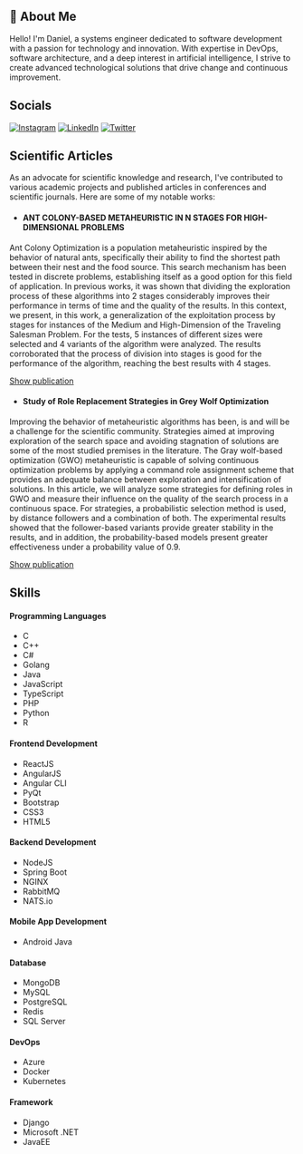 ## 🚀 About Me
Hello! I'm Daniel, a systems engineer dedicated to software development with a passion for technology and innovation. With expertise in DevOps, software architecture, and a deep interest in artificial intelligence, I strive to create advanced technological solutions that drive change and continuous improvement.
 
## Socials
[![Instagram](https://img.shields.io/badge/Instagram-%23E4405F.svg?logo=Instagram&logoColor=white)](https://instagram.com/dhernandezl2) [![LinkedIn](https://img.shields.io/badge/LinkedIn-%230077B5.svg?logo=linkedin&logoColor=white)](https://linkedin.com/in/daniel-hernandez-lozano-74a699197) <!--[![Stack Overflow](https://img.shields.io/badge/-Stackoverflow-FE7A16?logo=stack-overflow&logoColor=white)](https://stackoverflow.com/users/121)--> [![Twitter](https://img.shields.io/badge/Twitter-%231DA1F2.svg?logo=Twitter&logoColor=white)](https://twitter.com/dan_hernandezlo) <!--[![YouTube](https://img.shields.io/badge/YouTube-%23FF0000.svg?logo=YouTube&logoColor=white)](https://youtube.com/@1212) -->

## Scientific Articles

As an advocate for scientific knowledge and research, I've contributed to various academic projects and published articles in conferences and scientific journals. Here are some of my notable works:

- #### ANT COLONY-BASED METAHEURISTIC IN N STAGES FOR HIGH-DIMENSIONAL PROBLEMS
Ant Colony Optimization is a population metaheuristic inspired by the behavior of natural ants, specifically their ability to find the shortest path between their nest and the food source. This search mechanism has been tested in discrete problems, establishing itself as a good option for this field of application. In previous works, it was shown that dividing the exploration process of these algorithms into 2 stages considerably improves their performance in terms of time and the quality of the results. In this context, we present, in this work, a generalization of the exploitation process by stages for instances of the Medium and High-Dimension of the Traveling Salesman Problem. For the tests, 5 instances of different sizes were selected and 4 variants of the algorithm were analyzed. The results corroborated that the process of division into stages is good for the performance of the algorithm, reaching the best results with 4 stages.

[Show publication](https://rev-inv-ope.pantheonsorbonne.fr/sites/default/files/inline-files/43422-07.pdf)


- #### Study of Role Replacement Strategies in Grey Wolf Optimization
Improving the behavior of metaheuristic algorithms has been, is and will be a challenge for the scientific community. Strategies aimed at improving exploration of the search space and avoiding stagnation of solutions are some of the most studied premises in the literature. The Gray  wolf-based  optimization  (GWO)  metaheuristic  is  capable  of  solving  continuous optimization  problems  by applying  a  command  role  assignment  scheme  that  provides  an adequate balance between exploration and intensification of solutions. In this article, we will analyze some strategies for defining roles in GWO and measure their influence on the quality of the search process in a continuous space. For strategies, a probabilistic selection method is used, by distance followers and a combination of both. The experimental results showed that the follower-based variants provide greater stability in the results, and in addition, the probability-based models present greater effectiveness under a probability value of 0.9.

[Show publication](https://centrosuragraria.com/index.php/revista/article/view/37)

## Skills

#### Programming Languages
- C
- C++
- C#
- Golang
- Java
- JavaScript
- TypeScript
- PHP
- Python
- R
  
#### Frontend Development
- ReactJS
- AngularJS
- Angular CLI
- PyQt
- Bootstrap
- CSS3
- HTML5

#### Backend Development
- NodeJS
- Spring Boot
- NGINX
- RabbitMQ
- NATS.io

#### Mobile App Development
- Android Java

#### Database
- MongoDB
- MySQL
- PostgreSQL
- Redis
- SQL Server

#### DevOps
- Azure
- Docker
- Kubernetes

#### Framework
- Django
- Microsoft .NET
- JavaEE
